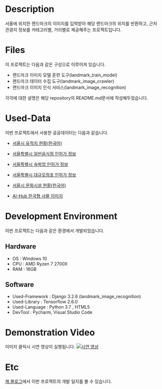 # Description

서울에 위치한 랜드마크의 이미지를 입력받아 해당 랜드마크의 위치를 반환하고, 근처 관광지 정보를 카테고리별, 거리별로 제공해주는 프로젝트입니다.

# Files

이 프로젝트는 다음과 같은 구성으로 이루어져 있습니다.

* 랜드마크 이미지 모델 훈련 도구(landmark_train_model)
* 랜드마크 데이터 수집 도구(landmark_image_crawler)
* 랜드마크 이미지 인식 서비스(landmark_image_recognition)

각각에 대한 설명은 해당 repository의 README.md문서에 작성해두었습니다.

# Used-Data

이번 프로젝트에서 사용한 공공데이터는 다음과 같습니다.

* [서울시 유적지 현황(한국어)](http://data.seoul.go.kr/dataList/OA-13003/S/1/datasetView.do)
    
* [서울특별시 일반음식점 인허가 정보](http://data.seoul.go.kr/dataList/OA-16094/S/1/datasetView.do)
    
* [서울특별시 숙박업 인허가 정보](http://data.seoul.go.kr/dataList/OA-16044/S/1/datasetView.do)

* [서울특별시 대규모점포 인허가 정보](http://data.seoul.go.kr/dataList/OA-16096/S/1/datasetView.do)
   
* [서울시 문화시설 현황(한국어)](http://data.seoul.go.kr/dataList/OA-12993/S/1/datasetView.do)

* [AI-Hub 한국형 사물 이미지](https://aihub.or.kr/aidata/132)


# Development Environment

이번 프로젝트는 다음과 같은 환경에서 개발되었습니다.

## Hardware 

* OS : Windows 10
* CPU : AMD Ryzen 7 2700X
* RAM : 16GB

## Software

* Used-Framework : Django 3.2.6 (landmark_image_recognition)
* Used-Library : Tensorflow 2.6.0
* Used-Language : Python 3.7 , HTML5
* DevTool : Pycharm, Visual Studio Code

# Demonstration Video

이미지 클릭시 시연 영상이 실행됩니다.
[![시연 영상](http://img.youtube.com/vi/98SOzJ3Fnz0/0.jpg)](https://www.youtube.com/embed//98SOzJ3Fnz0)



# Etc

[제 블로그](https://1geraldine1.github.io/categories/#%ED%94%84%EB%A1%9C%EC%A0%9D%ED%8A%B8-%EB%A6%AC%EB%A9%94%EC%9D%B4%ED%81%AC)에서 이번 프로젝트의 개발 일지를 볼 수 있습니다.



